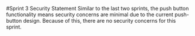 #Sprint 3 Security Statement
Similar to the last two sprints, the push button functionality means security concerns are minimal due to the current push-button design.  Because of this, there are no security concerns for this sprint.

